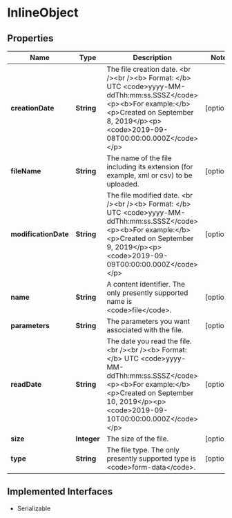 

# InlineObject

## Properties

Name | Type | Description | Notes
------------ | ------------- | ------------- | -------------
**creationDate** | **String** | The file creation date. &lt;br /&gt;&lt;br /&gt;&lt;b&gt; Format: &lt;/b&gt; UTC &lt;code&gt;yyyy-MM-ddThh:mm:ss.SSSZ&lt;/code&gt;&lt;p&gt;&lt;b&gt;For example:&lt;/b&gt;&lt;p&gt;Created on September 8, 2019&lt;/p&gt;&lt;p&gt;&lt;code&gt;2019-09-08T00:00:00.000Z&lt;/code&gt;&lt;/p&gt; |  [optional]
**fileName** | **String** | The name of the file including its extension (for example, xml or csv) to be uploaded. |  [optional]
**modificationDate** | **String** | The file modified date. &lt;br /&gt;&lt;br /&gt;&lt;b&gt; Format: &lt;/b&gt; UTC &lt;code&gt;yyyy-MM-ddThh:mm:ss.SSSZ&lt;/code&gt;&lt;p&gt;&lt;b&gt;For example:&lt;/b&gt;&lt;p&gt;Created on September 9, 2019&lt;/p&gt;&lt;p&gt;&lt;code&gt;2019-09-09T00:00:00.000Z&lt;/code&gt;&lt;/p&gt; |  [optional]
**name** | **String** | A content identifier. The only presently supported name is &lt;code&gt;file&lt;/code&gt;. |  [optional]
**parameters** | **String** | The parameters you want associated with the file. |  [optional]
**readDate** | **String** | The date you read the file. &lt;br /&gt;&lt;br /&gt;&lt;b&gt; Format: &lt;/b&gt; UTC &lt;code&gt;yyyy-MM-ddThh:mm:ss.SSSZ&lt;/code&gt;&lt;p&gt;&lt;b&gt;For example:&lt;/b&gt;&lt;p&gt;Created on September 10, 2019&lt;/p&gt;&lt;p&gt;&lt;code&gt;2019-09-10T00:00:00.000Z&lt;/code&gt;&lt;/p&gt; |  [optional]
**size** | **Integer** | The size of the file. |  [optional]
**type** | **String** | The file type. The only presently supported type is &lt;code&gt;form-data&lt;/code&gt;. |  [optional]


## Implemented Interfaces

* Serializable


